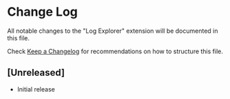 # Change Log

All notable changes to the "Log Explorer" extension will be documented in this file.

Check [Keep a Changelog](http://keepachangelog.com/) for recommendations on how to structure this file.

## [Unreleased]

- Initial release